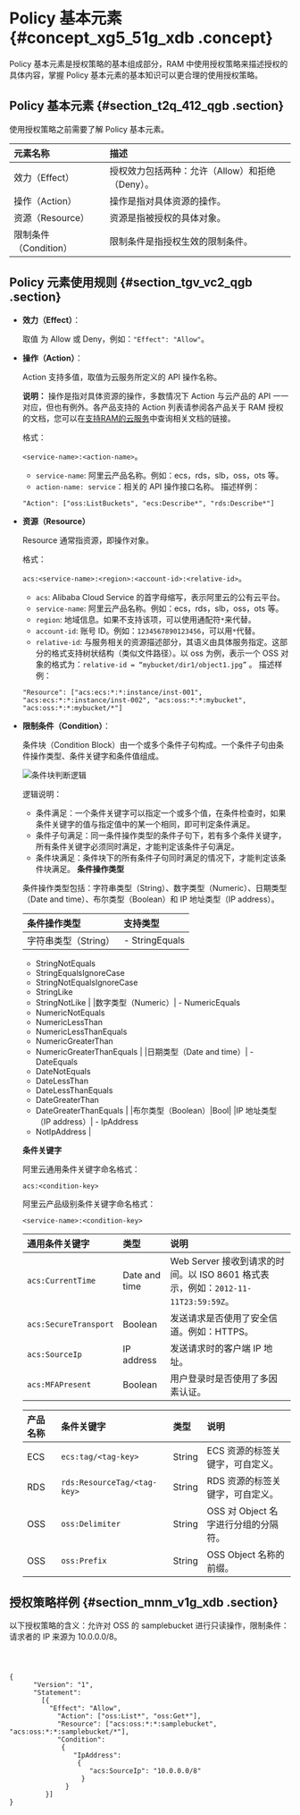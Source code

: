 # Policy 基本元素 {#concept_xg5_51g_xdb .concept}

Policy 基本元素是授权策略的基本组成部分，RAM 中使用授权策略来描述授权的具体内容，掌握 Policy 基本元素的基本知识可以更合理的使用授权策略。

## Policy 基本元素 {#section_t2q_412_qgb .section}

使用授权策略之前需要了解 Policy 基本元素。

|元素名称|描述|
|:---|:-|
|效力（Effect）|授权效力包括两种：允许（Allow）和拒绝（Deny）。|
|操作（Action）|操作是指对具体资源的操作。|
|资源（Resource）|资源是指被授权的具体对象。|
|限制条件（Condition）|限制条件是指授权生效的限制条件。|

## Policy 元素使用规则 {#section_tgv_vc2_qgb .section}

-   **效力（Effect）**：

    取值 为 Allow 或 Deny，例如：`"Effect": "Allow"`。

-   **操作（Action）**：

    Action 支持多值，取值为云服务所定义的 API 操作名称。

    **说明：** 操作是指对具体资源的操作，多数情况下 Action 与云产品的 API 一一对应，但也有例外。各产品支持的 Action 列表请参阅各产品关于 RAM 授权的文档，您可以在[支持RAM的云服务](../../../../intl.zh-CN/产品简介/支持RAM的云服务.md#)中查询相关文档的链接。

    格式：

     `<service-name>:<action-name>`。

    -   `service-name`: 阿里云产品名称。例如：ecs，rds，slb，oss，ots 等。
    -   `action-name: service`：相关的 API 操作接口名称。
    描述样例：

     `"Action": ["oss:ListBuckets", "ecs:Describe*", "rds:Describe*"]`

-   **资源（Resource）** 

    Resource 通常指资源，即操作对象。

    格式：

     `acs:<service-name>:<region>:<account-id>:<relative-id>`。

    -   `acs`: Alibaba Cloud Service 的首字母缩写，表示阿里云的公有云平台。
    -   `service-name`: 阿里云产品名称。例如：ecs，rds，slb，oss，ots 等。
    -   `region`: 地域信息。如果不支持该项，可以使用通配符`*`来代替。
    -   `account-id`: 账号 ID。例如：`1234567890123456`，可以用`*`代替。
    -   `relative-id`: 与服务相关的资源描述部分，其语义由具体服务指定。这部分的格式支持树状结构（类似文件路径）。以 oss 为例，表示一个 OSS 对象的格式为：`relative-id = “mybucket/dir1/object1.jpg”` 。
    描述样例：

     `"Resource": ["acs:ecs:*:*:instance/inst-001", "acs:ecs:*:*:instance/inst-002", "acs:oss:*:*:mybucket", "acs:oss:*:*:mybucket/*"]`

-   **限制条件（Condition）**：

    条件块（Condition Block）由一个或多个条件子句构成。一个条件子句由条件操作类型、条件关键字和条件值组成。

    ![](images/38714_zh-CN.png "条件块判断逻辑")

    逻辑说明：

    -   条件满足：一个条件关键字可以指定一个或多个值，在条件检查时，如果条件关键字的值与指定值中的某一个相同，即可判定条件满足。
    -   条件子句满足：同一条件操作类型的条件子句下，若有多个条件关键字，所有条件关键字必须同时满足，才能判定该条件子句满足。
    -   条件块满足：条件块下的所有条件子句同时满足的情况下，才能判定该条件块满足。
    **条件操作类型**

    条件操作类型包括：字符串类型（String）、数字类型（Numeric）、日期类型（Date and time）、布尔类型（Boolean）和 IP 地址类型（IP address）。

    |条件操作类型|支持类型|
    |:-----|:---|
    |字符串类型（String）|     -   StringEquals
    -   StringNotEquals
    -   StringEqualsIgnoreCase
    -   StringNotEqualsIgnoreCase
    -   StringLike
    -   StringNotLike
 |
    |数字类型（Numeric）|     -   NumericEquals
    -   NumericNotEquals
    -   NumericLessThan
    -   NumericLessThanEquals
    -   NumericGreaterThan
    -   NumericGreaterThanEquals
 |
    |日期类型（Date and time）|     -   DateEquals
    -   DateNotEquals
    -   DateLessThan
    -   DateLessThanEquals
    -   DateGreaterThan
    -   DateGreaterThanEquals
 |
    |布尔类型（Boolean）|Bool|
    |IP 地址类型（IP address）|     -   IpAddress
    -   NotIpAddress
 |

    **条件关键字**

    阿里云通用条件关键字命名格式：

    ``` {#codeblock_cuk_v64_0qj}
    acs:<condition-key>
    ```

    阿里云产品级别条件关键字命名格式：

    ``` {#codeblock_6v4_6ha_swe}
    <service-name>:<condition-key>
    ```

    |通用条件关键字|类型|说明|
    |:------|:-|:-|
    |`acs:CurrentTime`|Date and time|Web Server 接收到请求的时间。以 ISO 8601 格式表示，例如：`2012-11-11T23:59:59Z`。|
    |`acs:SecureTransport`|Boolean|发送请求是否使用了安全信道。例如：HTTPS。|
    |`acs:SourceIp`|IP address|发送请求时的客户端 IP 地址。|
    |`acs:MFAPresent`|Boolean|用户登录时是否使用了多因素认证。|

    |产品名称|条件关键字|类型|说明|
    |:---|:----|:-|:-|
    |ECS|`ecs:tag/<tag-key>`|String|ECS 资源的标签关键字，可自定义。|
    |RDS|`rds:ResourceTag/<tag-key>`|String|RDS 资源的标签关键字，可自定义。|
    |OSS|`oss:Delimiter`|String|OSS 对 Object 名字进行分组的分隔符。|
    |OSS|`oss:Prefix`|String|OSS Object 名称的前缀。|


## 授权策略样例 {#section_mnm_v1g_xdb .section}

以下授权策略的含义：允许对 OSS 的 samplebucket 进行只读操作，限制条件：请求者的 IP 来源为 10.0.0.0/8。

``` {#codeblock_i5q_0pp_aic}



{
      "Version": "1",
      "Statement":
        [{
          "Effect": "Allow",
            "Action": ["oss:List*", "oss:Get*"],
            "Resource": ["acs:oss:*:*:samplebucket", "acs:oss:*:*:samplebucket/*"],
            "Condition":
             {
                "IpAddress":
                 {
                    "acs:SourceIp": "10.0.0.0/8"
                  }
              }
         }]
}
```

